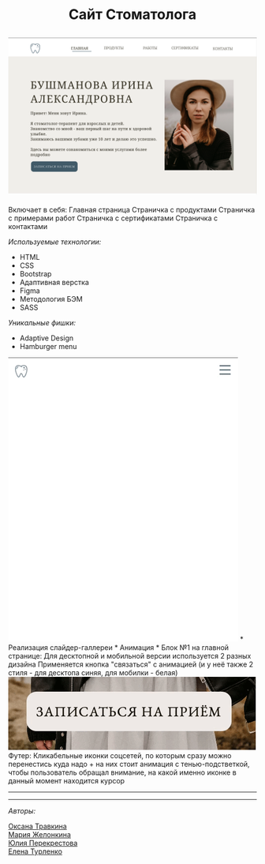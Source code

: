 <h1 align="center">Сайт Стоматолога</h1>
<h2 align="center">
<img src="https://github.com/RenHayakawa/team-project2-frontend32/blob/2be7fecf14d25831efe1838372f3391514c09c00/assets/readme/Screenshot%202022-10-03%20at%2000.57.42.png">
</h2>

Включает в себя:
Главная страница
Страничка с продуктами
Страничка с примерами работ
Страничка с сертификатами
Страничка с контактами


_Используемые технологии:_

* HTML
* CSS
* Bootstrap
* Адаптивная верстка
* Figma
* Методология БЭМ
* SASS

_Уникальные фишки:_

* Adaptive Design
* Hamburger menu
 <img src="https://github.com/RenHayakawa/team-project2-frontend32/blob/2be7fecf14d25831efe1838372f3391514c09c00/assets/readme/Screen%20Recording%202022-10-03%20at%2000.45.49.gif">
* Реализация слайдер-галлереи 
* Анимация
* Блок №1 на главной странице:
Для десктопной и мобильной версии используется 2 разных дизайна
Применяется кнопка "связаться" с анимацией (и у неё также 2 стиля - для десктопа синяя, для мобилки - белая)
 <img src="https://github.com/RenHayakawa/team-project2-frontend32/blob/2be7fecf14d25831efe1838372f3391514c09c00/assets/readme/Screen%20Recording%202022-10-03%20at%2000.44.15.gif">
Футер:
Кликабельные иконки соцсетей, по которым сразу можно перенестись куда надо + на них стоит анимация с тенью-подстветкой, чтобы пользователь обращал внимание, на какой именно иконке в данный момент находится курсор

___


___

_Авторы:_

[Оксана Травкина](https://github.com/ryaba-ya)<br>
[Мария Желонкина](https://github.com/Marysemm)<br>
[Юлия Перекрестова](https://github.com/JuliaMichaela)<br>
[Елена Турленко]()<br>


